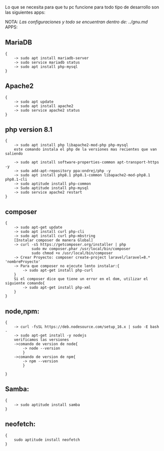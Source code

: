 Lo que se necesita para que tu pc funcione para todo tipo de desarrollo son las siguientes apps:

NOTA: *Las configuraciones y todo se encuentran dentro de: ../gnu.md*
APPS:
## MariaDB
~~~
{
    -> sudo apt install mariadb-server
    -> sudo service mariadb status
    -> sudo apt install php-mysql
}
~~~
## Apache2
~~~
{
    -> sudo apt update
    -> sudo apt install apache2
    -> sudo service apache2 status
}
~~~
## php version 8.1
~~~
{
    -> sudo apt install php libapache2-mod-php php-mysql
    este comando instala el php de la versiones mas recientes que van saliendo

    -> sudo apt install software-properties-common apt-transport-https -y
    -> sudo add-apt-repository ppa:ondrej/php -y
    -> sudo apt install php8.1 php8.1-common libapache2-mod-php8.1 php8.1-cli
    -> sudo aptitude install php-common
    -> Sudo aptitude install php-mysql
    -> sudo service apache2 restart
}
~~~
## composer
~~~
{
    -> sudo apt-get update
    -> sudo apt install curl php-cli 
    -> sudo apt install curl php-mbstring
    [Instalar composer de manera Global]
    -> curl -sS https://getcomposer.org/installer | php
            sudo mv composer.phar /usr/local/bin/composer
            sudo chmod +x /usr/local/bin/composer
    -> Crear Proyecto: composer create-project laravel/laravel=8.* 'nombreProyecto'
    -> Para que composer no ejecute lento instalar:{
        -> sudo apt-get install php-curl
    }
    Si el composer dice que tiene un error en el dom, utilizar el siguiente comando{
        -> sudo apt-get install php-xml
    }
}
~~~
## node,npm:
~~~
{
    -> curl -fsSL https://deb.nodesource.com/setup_16.x | sudo -E bash -
    -> sudo apt-get install -y nodejs
    verificamos las versiones
    ->comando de version de node{
        -> node --version
        }
    ->comando de version de npm{ 
        -> npm --version
        }

}
~~~
## Samba:
~~~
{
    -> sudo aptitude install samba
}
~~~
## neofetch: 
~~~
{
    sudo aptitude install neofetch
}
~~~
